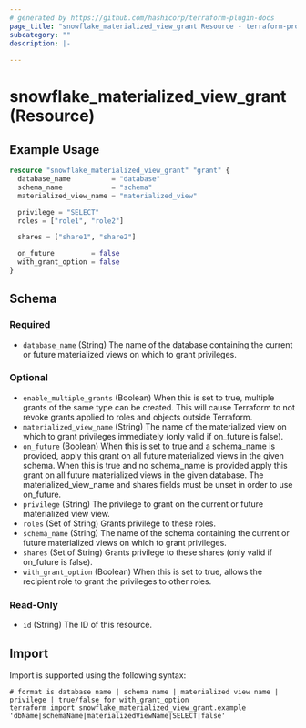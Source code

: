 ```yaml
---
# generated by https://github.com/hashicorp/terraform-plugin-docs
page_title: "snowflake_materialized_view_grant Resource - terraform-provider-snowflake"
subcategory: ""
description: |-
  
---
```


# snowflake_materialized_view_grant (Resource)



## Example Usage

```terraform
resource "snowflake_materialized_view_grant" "grant" {
  database_name          = "database"
  schema_name            = "schema"
  materialized_view_name = "materialized_view"

  privilege = "SELECT"
  roles = ["role1", "role2"]

  shares = ["share1", "share2"]

  on_future         = false
  with_grant_option = false
}
```

<!-- schema generated by tfplugindocs -->
## Schema

### Required

- `database_name` (String) The name of the database containing the current or future materialized views on which to grant privileges.

### Optional

- `enable_multiple_grants` (Boolean) When this is set to true, multiple grants of the same type can be created. This will cause Terraform to not revoke grants applied to roles and objects outside Terraform.
- `materialized_view_name` (String) The name of the materialized view on which to grant privileges immediately (only valid if on_future is false).
- `on_future` (Boolean) When this is set to true and a schema_name is provided, apply this grant on all future materialized views in the given schema. When this is true and no schema_name is provided apply this grant on all future materialized views in the given database. The materialized_view_name and shares fields must be unset in order to use on_future.
- `privilege` (String) The privilege to grant on the current or future materialized view view.
- `roles` (Set of String) Grants privilege to these roles.
- `schema_name` (String) The name of the schema containing the current or future materialized views on which to grant privileges.
- `shares` (Set of String) Grants privilege to these shares (only valid if on_future is false).
- `with_grant_option` (Boolean) When this is set to true, allows the recipient role to grant the privileges to other roles.

### Read-Only

- `id` (String) The ID of this resource.

## Import

Import is supported using the following syntax:

```shell
# format is database name | schema name | materialized view name | privilege | true/false for with_grant_option
terraform import snowflake_materialized_view_grant.example 'dbName|schemaName|materializedViewName|SELECT|false'
```
